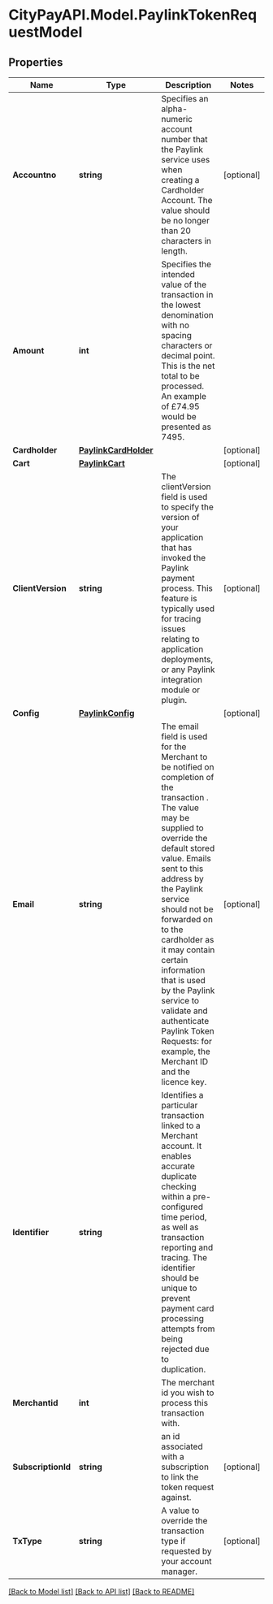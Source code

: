 # CityPayAPI.Model.PaylinkTokenRequestModel

## Properties

Name | Type | Description | Notes
------------ | ------------- | ------------- | -------------
**Accountno** | **string** | Specifies an alpha-numeric account number that the Paylink service uses when creating a Cardholder Account. The value should be no longer than 20 characters in length. | [optional] 
**Amount** | **int** | Specifies the intended value of the transaction in the lowest denomination with no spacing characters or decimal point. This is the net total to be processed. An example of £74.95 would be presented as 7495. | 
**Cardholder** | [**PaylinkCardHolder**](PaylinkCardHolder.md) |  | [optional] 
**Cart** | [**PaylinkCart**](PaylinkCart.md) |  | [optional] 
**ClientVersion** | **string** | The clientVersion field is used to specify the version of your application that has invoked the Paylink payment process. This feature is typically used for tracing issues relating to application deployments, or any Paylink integration module or plugin. | [optional] 
**Config** | [**PaylinkConfig**](PaylinkConfig.md) |  | [optional] 
**Email** | **string** | The email field is used for the Merchant to be notified on completion of the transaction . The value may be supplied to override the default stored value. Emails sent to this address by the Paylink service should not be forwarded on to the cardholder as it may contain certain information that is used by the Paylink service to validate and authenticate Paylink Token Requests: for example, the Merchant ID and the licence key.  | [optional] 
**Identifier** | **string** | Identifies a particular transaction linked to a Merchant account. It enables accurate duplicate checking within a pre-configured time period, as well as transaction reporting and tracing. The identifier should be unique to prevent payment card processing attempts from being rejected due to duplication.  | 
**Merchantid** | **int** | The merchant id you wish to process this transaction with. | 
**SubscriptionId** | **string** | an id associated with a subscription to link the token request against. | [optional] 
**TxType** | **string** | A value to override the transaction type if requested by your account manager. | [optional] 

[[Back to Model list]](../README.md#documentation-for-models) [[Back to API list]](../README.md#documentation-for-api-endpoints) [[Back to README]](../README.md)

